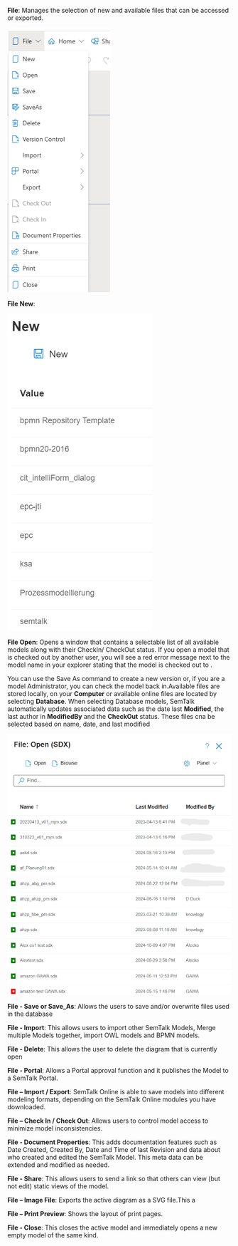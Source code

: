 **File**: Manages the selection of new and available files that can be accessed or exported.

![alt text](images/FilePullDownMenu2.png)

**File New**:

![alt text](<images/File - New.png>)

**File Open**: Opens a window that contains a selectable list of all available models along with their CheckIn/ CheckOut status. If you open a model that is checked out by another user, you will see a red error message next to the model name in your explorer stating that the model is checked out to <user x>. 

You can use the Save As command to create a new version or, if you are a model Administrator, you can check the model back in.Available files are stored locally, on your **Computer** or available online files are located by selecting **Database**. When selecting Database models, SemTalk automatically updates associated data such as the date last **Modified**, the last author in **ModifiedBy** and the **CheckOut** status. These files cna be selected based on name, date, and last modified

![alt text](<images/FIle Open Menu.png>)

**File - Save or Save_As**: Allows the users to save and/or overwrite files used in the database

**File - Import**: This allows users to import other SemTalk Models, Merge multiple Models together, import OWL models and BPMN models.

**File - Delete**: This allows the user to delete the diagram that is currently open

**File - Portal**: Allows a Portal approval function and it publishes the Model to a SemTalk Portal.

**File – Import / Export**: SemTalk Online is able to save models into different modeling formats, depending on the SemTalk Online modules you have downloaded.

**File – Check In / Check Out**:  Allows users to control model access to minimize model inconsistencies.

**File - Document Properties**: This adds documentation features such as Date Created, Created By, Date and Time of last Revision and data about who created and edited the SemTalk Model. This meta data can be extended and modified as needed.

**File - Share**: This allows users to send a link so that others can view (but not edit) static views of the model. 

**File – Image File**: Exports the active diagram as a SVG file.This a

**File – Print Preview**: Shows the layout of print pages.

**File - Close**: This closes the active model and immediately opens a new empty model of the same kind.





